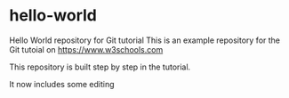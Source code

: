 # hello-world
Hello World repository for Git tutorial
This is an example repository for the Git tutoial on https://www.w3schools.com

This repository is built step by step in the tutorial.

It now includes some editing
